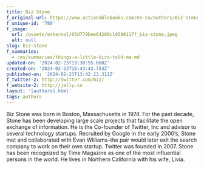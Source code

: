 ```yaml
---
title: Biz Stone
f_original-url: https://www.actionablebooks.com/en-ca/authors/Biz-Stone/
f_unique-id: '780'
f_image:
  url: /assets/external/65d779bee64200c19300117f_biz-stone.jpeg
  alt: null
slug: biz-stone
f_summaries:
  - cms/summaries/things-a-little-bird-told-me.md
updated-on: '2024-02-23T13:30:55.660Z'
created-on: '2024-02-22T16:43:42.754Z'
published-on: '2024-02-23T13:42:23.311Z'
f_twitter-2: http://twitter.com/Biz/
f_website-2: http://jelly.co
layout: '[authors].html'
tags: authors
---
```


Biz Stone was born in Boston, Massachusetts in 1974. For the past decade, Stone has been developing large scale projects that facilitate the open exchange of information. He is the Co-founder of Twitter, Inc and advisor to several technology startups. Recruited by Google in the early 2000’s, Stone met and collaborated with Evan Williams–the pair would later exit the search company to work on their own startup. Twitter was founded in 2007. Stone has been recognized by Time Magazine as one of the most influential persons in the world. He lives in Northern California with his wife, Livia.
